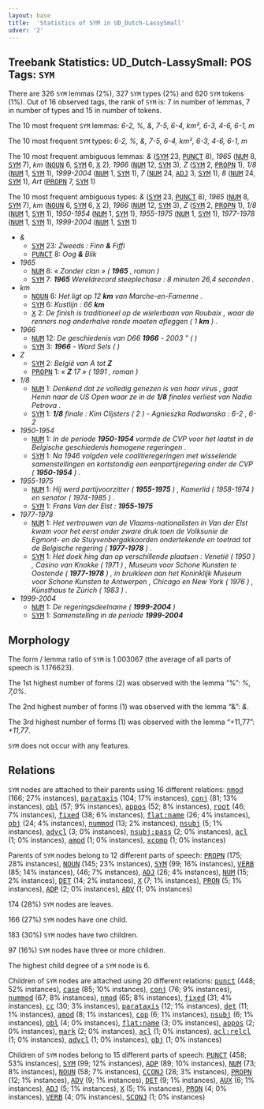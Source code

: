 ```yaml
---
layout: base
title:  'Statistics of SYM in UD_Dutch-LassySmall'
udver: '2'
---
```


## Treebank Statistics: UD_Dutch-LassySmall: POS Tags: `SYM`

There are 326 `SYM` lemmas (2%), 327 `SYM` types (2%) and 620 `SYM` tokens (1%).
Out of 16 observed tags, the rank of `SYM` is: 7 in number of lemmas, 7 in number of types and 15 in number of tokens.

The 10 most frequent `SYM` lemmas: <em>6-2, %, &, 7-5, 6-4, km², 6-3, 4-6, 6-1, m</em>

The 10 most frequent `SYM` types:  <em>6-2, %, &, 7-5, 6-4, km², 6-3, 4-6, 6-1, m</em>

The 10 most frequent ambiguous lemmas: <em>&</em> (<tt><a href="nl_lassysmall-pos-SYM.html">SYM</a></tt> 23, <tt><a href="nl_lassysmall-pos-PUNCT.html">PUNCT</a></tt> 8), <em>1965</em> (<tt><a href="nl_lassysmall-pos-NUM.html">NUM</a></tt> 8, <tt><a href="nl_lassysmall-pos-SYM.html">SYM</a></tt> 7), <em>km</em> (<tt><a href="nl_lassysmall-pos-NOUN.html">NOUN</a></tt> 6, <tt><a href="nl_lassysmall-pos-SYM.html">SYM</a></tt> 6, <tt><a href="nl_lassysmall-pos-X.html">X</a></tt> 2), <em>1966</em> (<tt><a href="nl_lassysmall-pos-NUM.html">NUM</a></tt> 12, <tt><a href="nl_lassysmall-pos-SYM.html">SYM</a></tt> 3), <em>Z</em> (<tt><a href="nl_lassysmall-pos-SYM.html">SYM</a></tt> 2, <tt><a href="nl_lassysmall-pos-PROPN.html">PROPN</a></tt> 1), <em>1/8</em> (<tt><a href="nl_lassysmall-pos-NUM.html">NUM</a></tt> 1, <tt><a href="nl_lassysmall-pos-SYM.html">SYM</a></tt> 1), <em>1999-2004</em> (<tt><a href="nl_lassysmall-pos-NUM.html">NUM</a></tt> 1, <tt><a href="nl_lassysmall-pos-SYM.html">SYM</a></tt> 1), <em>7</em> (<tt><a href="nl_lassysmall-pos-NUM.html">NUM</a></tt> 24, <tt><a href="nl_lassysmall-pos-ADJ.html">ADJ</a></tt> 3, <tt><a href="nl_lassysmall-pos-SYM.html">SYM</a></tt> 1), <em>8</em> (<tt><a href="nl_lassysmall-pos-NUM.html">NUM</a></tt> 24, <tt><a href="nl_lassysmall-pos-SYM.html">SYM</a></tt> 1), <em>Art</em> (<tt><a href="nl_lassysmall-pos-PROPN.html">PROPN</a></tt> 7, <tt><a href="nl_lassysmall-pos-SYM.html">SYM</a></tt> 1)

The 10 most frequent ambiguous types:  <em>&</em> (<tt><a href="nl_lassysmall-pos-SYM.html">SYM</a></tt> 23, <tt><a href="nl_lassysmall-pos-PUNCT.html">PUNCT</a></tt> 8), <em>1965</em> (<tt><a href="nl_lassysmall-pos-NUM.html">NUM</a></tt> 8, <tt><a href="nl_lassysmall-pos-SYM.html">SYM</a></tt> 7), <em>km</em> (<tt><a href="nl_lassysmall-pos-NOUN.html">NOUN</a></tt> 6, <tt><a href="nl_lassysmall-pos-SYM.html">SYM</a></tt> 6, <tt><a href="nl_lassysmall-pos-X.html">X</a></tt> 2), <em>1966</em> (<tt><a href="nl_lassysmall-pos-NUM.html">NUM</a></tt> 12, <tt><a href="nl_lassysmall-pos-SYM.html">SYM</a></tt> 3), <em>Z</em> (<tt><a href="nl_lassysmall-pos-SYM.html">SYM</a></tt> 2, <tt><a href="nl_lassysmall-pos-PROPN.html">PROPN</a></tt> 1), <em>1/8</em> (<tt><a href="nl_lassysmall-pos-NUM.html">NUM</a></tt> 1, <tt><a href="nl_lassysmall-pos-SYM.html">SYM</a></tt> 1), <em>1950-1954</em> (<tt><a href="nl_lassysmall-pos-NUM.html">NUM</a></tt> 1, <tt><a href="nl_lassysmall-pos-SYM.html">SYM</a></tt> 1), <em>1955-1975</em> (<tt><a href="nl_lassysmall-pos-NUM.html">NUM</a></tt> 1, <tt><a href="nl_lassysmall-pos-SYM.html">SYM</a></tt> 1), <em>1977-1978</em> (<tt><a href="nl_lassysmall-pos-NUM.html">NUM</a></tt> 1, <tt><a href="nl_lassysmall-pos-SYM.html">SYM</a></tt> 1), <em>1999-2004</em> (<tt><a href="nl_lassysmall-pos-NUM.html">NUM</a></tt> 1, <tt><a href="nl_lassysmall-pos-SYM.html">SYM</a></tt> 1)


* <em>&</em>
  * <tt><a href="nl_lassysmall-pos-SYM.html">SYM</a></tt> 23: <em>Zweeds : Finn <b>&</b> Fiffi</em>
  * <tt><a href="nl_lassysmall-pos-PUNCT.html">PUNCT</a></tt> 8: <em>Oog <b>&</b> Blik</em>
* <em>1965</em>
  * <tt><a href="nl_lassysmall-pos-NUM.html">NUM</a></tt> 8: <em>« Zonder clan » ( <b>1965</b> , roman )</em>
  * <tt><a href="nl_lassysmall-pos-SYM.html">SYM</a></tt> 7: <em><b>1965</b> Wereldrecord steeplechase : 8 minuten 26,4 seconden .</em>
* <em>km</em>
  * <tt><a href="nl_lassysmall-pos-NOUN.html">NOUN</a></tt> 6: <em>Het ligt op 12 <b>km</b> van Marche-en-Famenne .</em>
  * <tt><a href="nl_lassysmall-pos-SYM.html">SYM</a></tt> 6: <em>Kustlijn : 66 <b>km</b></em>
  * <tt><a href="nl_lassysmall-pos-X.html">X</a></tt> 2: <em>De finish is traditioneel op de wielerbaan van Roubaix , waar de renners nog anderhalve ronde moeten afleggen ( 1 <b>km</b> ) .</em>
* <em>1966</em>
  * <tt><a href="nl_lassysmall-pos-NUM.html">NUM</a></tt> 12: <em>De geschiedenis van D66 <b>1966</b> - 2003 " ( )</em>
  * <tt><a href="nl_lassysmall-pos-SYM.html">SYM</a></tt> 3: <em><b>1966</b> - Ward Sels ( )</em>
* <em>Z</em>
  * <tt><a href="nl_lassysmall-pos-SYM.html">SYM</a></tt> 2: <em>België van A tot <b>Z</b></em>
  * <tt><a href="nl_lassysmall-pos-PROPN.html">PROPN</a></tt> 1: <em>« <b>Z</b> 17 » ( 1991 , roman )</em>
* <em>1/8</em>
  * <tt><a href="nl_lassysmall-pos-NUM.html">NUM</a></tt> 1: <em>Denkend dat ze volledig genezen is van haar virus , gaat Henin naar de US Open waar ze in de <b>1/8</b> finales verliest van Nadia Petrova .</em>
  * <tt><a href="nl_lassysmall-pos-SYM.html">SYM</a></tt> 1: <em><b>1/8</b> finale : Kim Clijsters ( 2 ) - Agnieszka Radwanska : 6-2 , 6-2</em>
* <em>1950-1954</em>
  * <tt><a href="nl_lassysmall-pos-NUM.html">NUM</a></tt> 1: <em>In de periode <b>1950-1954</b> vormde de CVP voor het laatst in de Belgische geschiedenis homogene regeringen .</em>
  * <tt><a href="nl_lassysmall-pos-SYM.html">SYM</a></tt> 1: <em>Na 1946 volgden vele coalitieregeringen met wisselende samenstellingen en kortstondig een eenpartijregering onder de CVP ( <b>1950-1954</b> ) .</em>
* <em>1955-1975</em>
  * <tt><a href="nl_lassysmall-pos-NUM.html">NUM</a></tt> 1: <em>Hij werd partijvoorzitter ( <b>1955-1975</b> ) , Kamerlid ( 1958-1974 ) en senator ( 1974-1985 ) .</em>
  * <tt><a href="nl_lassysmall-pos-SYM.html">SYM</a></tt> 1: <em>Frans Van der Elst : <b>1955-1975</b></em>
* <em>1977-1978</em>
  * <tt><a href="nl_lassysmall-pos-NUM.html">NUM</a></tt> 1: <em>Het vertrouwen van de Vlaams-nationalisten in Van der Elst kwam voor het eerst onder zware druk toen de Volksunie de Egmont- en de Stuyvenbergakkoorden ondertekende en toetrad tot de Belgische regering ( <b>1977-1978</b> ) .</em>
  * <tt><a href="nl_lassysmall-pos-SYM.html">SYM</a></tt> 1: <em>Het doek hing dan op verschillende plaatsen : Venetië ( 1950 ) , Casino van Knokke ( 1971 ) , Museum voor Schone Kunsten te Oostende ( <b>1977-1978</b> ) , in bruikleen aan het Koninklijk Museum voor Schone Kunsten te Antwerpen , Chicago en New York ( 1976 ) , Künsthaus te Zürich ( 1983 ) .</em>
* <em>1999-2004</em>
  * <tt><a href="nl_lassysmall-pos-NUM.html">NUM</a></tt> 1: <em>De regeringsdeelname ( <b>1999-2004</b> )</em>
  * <tt><a href="nl_lassysmall-pos-SYM.html">SYM</a></tt> 1: <em>Samenstelling in de periode <b>1999-2004</b></em>

## Morphology

The form / lemma ratio of `SYM` is 1.003067 (the average of all parts of speech is 1.176623).

The 1st highest number of forms (2) was observed with the lemma “%”: <em>%, 7,0%</em>.

The 2nd highest number of forms (1) was observed with the lemma “&”: <em>&</em>.

The 3rd highest number of forms (1) was observed with the lemma “+11,77”: <em>+11,77</em>.

`SYM` does not occur with any features.


## Relations

`SYM` nodes are attached to their parents using 16 different relations: <tt><a href="nl_lassysmall-dep-nmod.html">nmod</a></tt> (166; 27% instances), <tt><a href="nl_lassysmall-dep-parataxis.html">parataxis</a></tt> (104; 17% instances), <tt><a href="nl_lassysmall-dep-conj.html">conj</a></tt> (81; 13% instances), <tt><a href="nl_lassysmall-dep-obl.html">obl</a></tt> (57; 9% instances), <tt><a href="nl_lassysmall-dep-appos.html">appos</a></tt> (52; 8% instances), <tt><a href="nl_lassysmall-dep-root.html">root</a></tt> (46; 7% instances), <tt><a href="nl_lassysmall-dep-fixed.html">fixed</a></tt> (38; 6% instances), <tt><a href="nl_lassysmall-dep-flat-name.html">flat:name</a></tt> (26; 4% instances), <tt><a href="nl_lassysmall-dep-obj.html">obj</a></tt> (24; 4% instances), <tt><a href="nl_lassysmall-dep-nummod.html">nummod</a></tt> (13; 2% instances), <tt><a href="nl_lassysmall-dep-nsubj.html">nsubj</a></tt> (5; 1% instances), <tt><a href="nl_lassysmall-dep-advcl.html">advcl</a></tt> (3; 0% instances), <tt><a href="nl_lassysmall-dep-nsubj-pass.html">nsubj:pass</a></tt> (2; 0% instances), <tt><a href="nl_lassysmall-dep-acl.html">acl</a></tt> (1; 0% instances), <tt><a href="nl_lassysmall-dep-amod.html">amod</a></tt> (1; 0% instances), <tt><a href="nl_lassysmall-dep-xcomp.html">xcomp</a></tt> (1; 0% instances)

Parents of `SYM` nodes belong to 12 different parts of speech: <tt><a href="nl_lassysmall-pos-PROPN.html">PROPN</a></tt> (175; 28% instances), <tt><a href="nl_lassysmall-pos-NOUN.html">NOUN</a></tt> (145; 23% instances), <tt><a href="nl_lassysmall-pos-SYM.html">SYM</a></tt> (99; 16% instances), <tt><a href="nl_lassysmall-pos-VERB.html">VERB</a></tt> (85; 14% instances),  (46; 7% instances), <tt><a href="nl_lassysmall-pos-ADJ.html">ADJ</a></tt> (26; 4% instances), <tt><a href="nl_lassysmall-pos-NUM.html">NUM</a></tt> (15; 2% instances), <tt><a href="nl_lassysmall-pos-DET.html">DET</a></tt> (14; 2% instances), <tt><a href="nl_lassysmall-pos-X.html">X</a></tt> (7; 1% instances), <tt><a href="nl_lassysmall-pos-PRON.html">PRON</a></tt> (5; 1% instances), <tt><a href="nl_lassysmall-pos-ADP.html">ADP</a></tt> (2; 0% instances), <tt><a href="nl_lassysmall-pos-ADV.html">ADV</a></tt> (1; 0% instances)

174 (28%) `SYM` nodes are leaves.

166 (27%) `SYM` nodes have one child.

183 (30%) `SYM` nodes have two children.

97 (16%) `SYM` nodes have three or more children.

The highest child degree of a `SYM` node is 6.

Children of `SYM` nodes are attached using 20 different relations: <tt><a href="nl_lassysmall-dep-punct.html">punct</a></tt> (448; 52% instances), <tt><a href="nl_lassysmall-dep-case.html">case</a></tt> (85; 10% instances), <tt><a href="nl_lassysmall-dep-conj.html">conj</a></tt> (76; 9% instances), <tt><a href="nl_lassysmall-dep-nummod.html">nummod</a></tt> (67; 8% instances), <tt><a href="nl_lassysmall-dep-nmod.html">nmod</a></tt> (65; 8% instances), <tt><a href="nl_lassysmall-dep-fixed.html">fixed</a></tt> (31; 4% instances), <tt><a href="nl_lassysmall-dep-cc.html">cc</a></tt> (30; 3% instances), <tt><a href="nl_lassysmall-dep-parataxis.html">parataxis</a></tt> (12; 1% instances), <tt><a href="nl_lassysmall-dep-det.html">det</a></tt> (11; 1% instances), <tt><a href="nl_lassysmall-dep-amod.html">amod</a></tt> (8; 1% instances), <tt><a href="nl_lassysmall-dep-cop.html">cop</a></tt> (6; 1% instances), <tt><a href="nl_lassysmall-dep-nsubj.html">nsubj</a></tt> (6; 1% instances), <tt><a href="nl_lassysmall-dep-obl.html">obl</a></tt> (4; 0% instances), <tt><a href="nl_lassysmall-dep-flat-name.html">flat:name</a></tt> (3; 0% instances), <tt><a href="nl_lassysmall-dep-appos.html">appos</a></tt> (2; 0% instances), <tt><a href="nl_lassysmall-dep-mark.html">mark</a></tt> (2; 0% instances), <tt><a href="nl_lassysmall-dep-acl.html">acl</a></tt> (1; 0% instances), <tt><a href="nl_lassysmall-dep-acl-relcl.html">acl:relcl</a></tt> (1; 0% instances), <tt><a href="nl_lassysmall-dep-advcl.html">advcl</a></tt> (1; 0% instances), <tt><a href="nl_lassysmall-dep-obj.html">obj</a></tt> (1; 0% instances)

Children of `SYM` nodes belong to 15 different parts of speech: <tt><a href="nl_lassysmall-pos-PUNCT.html">PUNCT</a></tt> (458; 53% instances), <tt><a href="nl_lassysmall-pos-SYM.html">SYM</a></tt> (99; 12% instances), <tt><a href="nl_lassysmall-pos-ADP.html">ADP</a></tt> (89; 10% instances), <tt><a href="nl_lassysmall-pos-NUM.html">NUM</a></tt> (73; 8% instances), <tt><a href="nl_lassysmall-pos-NOUN.html">NOUN</a></tt> (58; 7% instances), <tt><a href="nl_lassysmall-pos-CCONJ.html">CCONJ</a></tt> (28; 3% instances), <tt><a href="nl_lassysmall-pos-PROPN.html">PROPN</a></tt> (12; 1% instances), <tt><a href="nl_lassysmall-pos-ADV.html">ADV</a></tt> (9; 1% instances), <tt><a href="nl_lassysmall-pos-DET.html">DET</a></tt> (9; 1% instances), <tt><a href="nl_lassysmall-pos-AUX.html">AUX</a></tt> (6; 1% instances), <tt><a href="nl_lassysmall-pos-ADJ.html">ADJ</a></tt> (5; 1% instances), <tt><a href="nl_lassysmall-pos-X.html">X</a></tt> (5; 1% instances), <tt><a href="nl_lassysmall-pos-PRON.html">PRON</a></tt> (4; 0% instances), <tt><a href="nl_lassysmall-pos-VERB.html">VERB</a></tt> (4; 0% instances), <tt><a href="nl_lassysmall-pos-SCONJ.html">SCONJ</a></tt> (1; 0% instances)

